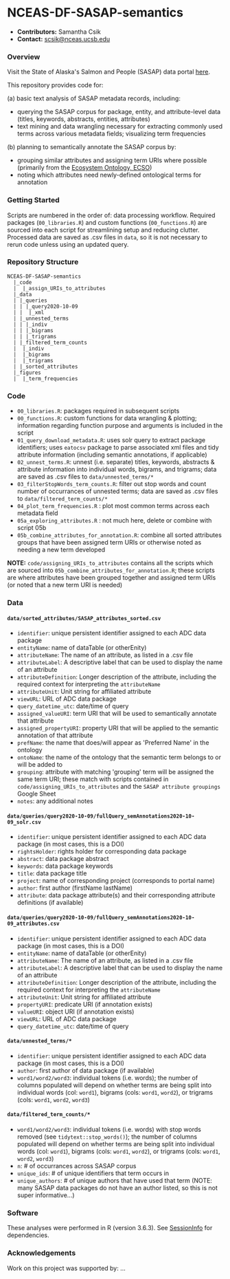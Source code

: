 # NCEAS-DF-SASAP-semantics

* **Contributors:** Samantha Csik
* **Contact:** scsik@nceas.ucsb.edu

### Overview

Visit the State of Alaska's Salmon and People (SASAP) data portal [here](https://knb.ecoinformatics.org/projects/SASAP/Data).

This repository provides code for:

(a) basic text analysis of SASAP metadata records, including:
  * querying the SASAP corpus for package, entity, and attribute-level data (titles, keywords, abstracts, entities, attributes) 
  * text mining and data wrangling necessary for extracting commonly used terms across various metadata fields; visualizing term frequencies

(b) planning to semantically annotate the SASAP corpus by:
  * grouping similar attributes and assigning term URIs where possible (primarily from the [Ecosystem Ontology, ECSO](https://bioportal.bioontology.org/ontologies/ECSO/?p=summary))
  * noting which attributes need newly-defined ontological terms for annotation

### Getting Started

Scripts are numbered in the order of: data processing workflow. Required packages (`00_libraries.R`) and custom functions (`00_functions.R`) are sourced into each script for streamlining setup and reducing clutter. Processed data are saved as .csv files in `data`, so it is not necessary to rerun code unless using an updated query.

### Repository Structure

```
NCEAS-DF-SASAP-semantics
  |_code
  |  |_assign_URIs_to_attributes
  |_data
  | |_queries
  | | |_query2020-10-09
  | |  |_xml
  | |_unnested_terms
  | | |_indiv
  | | |_bigrams
  | | |_trigrams
  | |_filtered_term_counts
  |  |_indiv
  |  |_bigrams
  |  |_trigrams
  | |_sorted_attributes
  |_figures
  |  |_term_frequencies
```
### Code

* `00_libraries.R`: packages required in subsequent scripts
* `00_functions.R`: custom functions for data wrangling & plotting; information regarding function purpose and arguments is included in the script 
* `01_query_download_metadata.R`: uses solr query to extract package identifiers; uses `eatocsv` package to parse associated xml files and tidy attribute information (including semantic annotations, if applicable)
* `02_unnest_terms.R`: unnest (i.e. separate) titles, keywords, abstracts & attribute information into individual words, bigrams, and trigrams; data are saved as .csv files to `data/unnested_terms/*`
* `03_filterStopWords_term_counts.R`: filter out stop words and count number of occurrances of unnested terms; data are saved as .csv files to `data/filtered_term_counts/*`
* `04_plot_term_frequencies.R` : plot most common terms across each metadata field 
* `05a_exploring_attributes.R` : not much here, delete or combine with script 05b 
* `05b_combine_attributes_for_annotation.R`: combine all sorted attributes groups that have been assigned term URIs or otherwise noted as needing a new term developed

**NOTE:** `code/assigning_URIs_to_attributes` contains all the scripts which are sourced into `05b_combine_attributes_for_annotation.R`; these scripts are where attributes have been grouped together and assigned term URIs (or noted that a new term URI is needed)

### Data

#### `data/sorted_attributes/SASAP_attributes_sorted.csv`
* `identifier`: unique persistent identifier assigned to each ADC data package
* `entityName`: name of dataTable (or otherEnity)
* `attributeName`: The name of an attribute, as listed in a .csv file
* `attributeLabel`: A descriptive label that can be used to display the name of an attribute
* `attributeDefinition`: Longer description of the attribute, including the required context for interpreting the `attributeName`
* `attributeUnit`: Unit string for affiliated attribute
* `viewURL`: URL of ADC data package
* `query_datetime_utc`: date/time of query
* `assigned_valueURI`: term URI that will be used to semantically annotate that attribute
* `assigned_propertyURI`: property URI that will be applied to the semantic annotation of that attribute
* `prefName`: the name that does/will appear as 'Preferred Name' in the ontology
* `ontoName`: the name of the ontology that the semantic term belongs to or will be added to
* `grouping`: attribute with matching 'grouping' term will be assigned the same term URI; these match with scripts contained in `code/assigning_URIs_to_attributes` and the `SASAP attribute groupings` Google Sheet
* `notes`: any additional notes

#### `data/queries/query2020-10-09/fullQuery_semAnnotations2020-10-09_solr.csv`
* `identifier`: unique persistent identifier assigned to each ADC data package (in most cases, this is a DOI)
* `rightsHolder`: rights holder for corresponding data package
* `abstract`: data package abstract
* `keywords`: data package keywords
* `title`: data package title
* `project`: name of corresponding project (corresponds to portal name)
* `author`: first author (firstName lastName)
* `attribute`: data package attribute(s) and their corresponding attribute definitions (if available)

#### `data/queries/query2020-10-09/fullQuery_semAnnotations2020-10-09_attributes.csv`
* `identifier`: unique persistent identifier assigned to each ADC data package (in most cases, this is a DOI)
* `entityName`: name of dataTable (or otherEnity)
* `attributeName`: The name of an attribute, as listed in a .csv file
* `attributeLabel`: A descriptive label that can be used to display the name of an attribute
* `attributeDefinition`: Longer description of the attribute, including the required context for interpreting the `attributeName`
* `attributeUnit`: Unit string for affiliated attribute
* `propertyURI`: predicate URI (if annotation exists)
* `valueURI`: object URI (if annotation exists)
* `viewURL`: URL of ADC data package
* `query_datetime_utc`: date/time of query

#### `data/unnested_terms/*`
* `identifier`: unique persistent identifier assigned to each ADC data package (in most cases, this is a DOI)
* `author`: first author of data package (if available)
* `word1/word2/word3`: individual tokens (i.e. words); the number of columns populated will depend on whether terms are being split into individual words (col: `word1`), bigrams (cols: `word1`, `word2`), or trigrams (cols: `word1`, `word2`, `word3`)

#### `data/filtered_term_counts/*`
* `word1/word2/word3`: individual tokens (i.e. words) with stop words removed (see `tidytext::stop_words()`); the number of columns populated will depend on whether terms are being split into individual words (col: `word1`), bigrams (cols: `word1`, `word2`), or trigrams (cols: `word1`, `word2`, `word3`)
* `n`: # of occurrances across SASAP corpus
* `unique_ids`: # of unique identifiers that term occurs in 
* `unique_authors`: # of unique authors that have used that term (NOTE: many SASAP data packages do not have an author listed, so this is not super informative...)

### Software

These analyses were performed in R (version 3.6.3). See [SessionInfo]() for dependencies.

### Acknowledgements

Work on this project was supported by: ...
